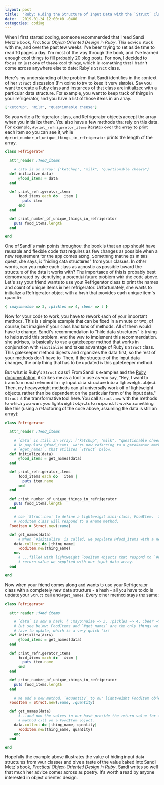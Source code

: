 ```yaml
---
layout: post
title:  "Ruby: Hiding the Structure of Input Data with the `Struct` Class (One of Many Cool Things in Sandi Metz's Book)"
date:   2019-01-24 12:00:00 -0400
categories: coding
---
```


When I first started coding, someone recommended that I read Sandi Metz's book, *Practical Object-Oriented Design in Ruby*. This advice stuck with me, and over the past few weeks, I've been trying to set aside time to read 10 pages a day. I'm most of the way through the book, and I've learned enough cool things to fill probably 20 blog posts. For now, I decided to focus on just one of these cool things, which is something that I hadn't come across anywhere else to date: Ruby's `Struct` class.   

Here's my understanding of the problem that Sandi identifies in the context of her `Struct` discussion (I'm going to try to keep it very simple).  Say you want to create a Ruby class and instances of that class are initialized with a particular data structure. For example, you want to keep track of things in your refrigerator, and you have a list of those items in an array.

```ruby
["ketchup", "milk", "questionable cheese"]
```

So you write a Refrigerator class, and Refrigerator objects accept the array when you initialize them.  You also have a few methods that rely on this data.  For example, `#print_refrigerator_items` iterates over the array to print each item so you can see it, while `#print_number_of_unique_things_in_refrigerator` prints the length of the array.

```ruby
class Refrigerator

  attr_reader :food_items

    # data is an array: ["ketchup", "milk", "questionable cheese"]
  def initialize(data)
      @food_items = data
  end

  def print_refrigerator_items
      food_items.each do | item |
        puts item
      end
  end

  def print_number_of_unique_things_in_refrigerator
    puts food_items.length
  end

end
```

One of Sandi's main points throughout the book is that an app should have reusable and flexible code that requires as few changes as possible when a new requirement for the app comes along.  Something that helps in this quest, she says, is "hiding data structures" from your classes.  In other words, can you make each class as agnostic as possible toward the structure of the data it works with?  The importance of this is probably best demonstrated by identifying a potential future problem with the code above.  Let's say your friend wants to use your Refrigerator class to print the names and count of unique items in her refrigerator.  Unfortunately, she wants to initialize a Refrigerator object with a hash that provides each unique item's quantity:

```ruby
{ :mayonnaise => 3, :pickles => 4, :beer => 1 }
```

Now for your code to work, you have to rework each of your important methods. This is a simple example that can be fixed in a minute or two, of course, but imagine if your class had tons of methods. All of them would have to change. Sandi's recommendation to "hide data structures" is trying to help avoid this problem. And the way to implement this recommendation, she advises, is basically to use a gatekeeper method that works in conjunction with `#initialize` and takes advantage of Ruby's `Struct` class.  This gatekeeper method digests and organizes the data first, so the rest of your methods don't have to.  Then, if the structure of the input data changes, the only thing that has to be updated is this gatekeeper method.  

But what is Ruby's `Struct` class? From Sandi's examples and the [Ruby documentation](https://ruby-doc.org/core-2.6/Struct.html), it strikes me as a tool to use as you say, "Hey, I want to transform each element in my input data structure into a lightweight object.  Then, my heavyweight methods can all universally work off of lightweight objects, rather than be dependent on the particular form of the input data."  `Struct` is the transformative tool here.  You call `Struct.new` with the methods to which you want you lightweight objects to respond.  It works something like this (using a refactoring of the code above, assuming the data is still an array):

```ruby
class Refrigerator

  attr_reader :food_items

    # `data` is still an array: ["ketchup", "milk", "questionable cheese"]
    # To populate @food_items, we're now referring to a gatekeeper method,
    # `#get_names`, that utilizes `Struct` below.
  def initialize(data)
      @food_items = get_names(data)
  end

  def print_refrigerator_items
      food_items.each do | item |
        puts item.name
      end
  end

  def print_number_of_unique_things_in_refrigerator
    puts food_items.length
  end

    # Use `Struct.new` to define a lightweight mini-class, FoodItem.  Instances of that
    # FoodItem class will respond to a #name method.
  FoodItem = Struct.new(:name)

  def get_names(data)
      # When `#initialize` is called, we populate @food_items with a new array...
    data.collect do |thing_name|
      FoodItem.new(thing_name)
    end
      # ...filled with lightweight FoodItem objects that respond to `#name', whose
      # return value we supplied with our input data array.
  end

end

```

Now when your friend comes along and wants to use your Refrigerator class with a completely new data structure - a hash - all you have to do is update your `Struct` call and `#get_names`.  Every other method stays the same:

```ruby
class Refrigerator

  attr_reader :food_items

    # `data` is now a hash: { :mayonnaise => 3, :pickles => 4, :beer => 1 }
    # But see below: FoodItems and `#get_names` are the only things we
    # have to update, which is a very quick fix!
  def initialize(data)
      @food_items = get_names(data)
  end

  def print_refrigerator_items
      food_items.each do | item |
        puts item.name
      end
  end

  def print_number_of_unique_things_in_refrigerator
    puts food_items.length
  end

    # We add a new method, `#quantity` to our lightweight FoodItem objects...
  FoodItem = Struct.new(:name, :quantity)

  def get_names(data)
      #...and now the values in our hash provide the return value for the `#quantity`
      # method call on a FoodItem object.
    data.collect do |thing_name, quantity|
      FoodItem.new(thing_name, quantity)
    end
  end

end

```

Hopefully the example above illustrates the value of hiding input data structures from your classes and give a taste of the value baked into Sandi Metz's book, *Practical Object-Oriented Design in Ruby*. Sandi writes so well that much her advice comes across as poetry. It's worth a read by anyone interested in object oriented design.
